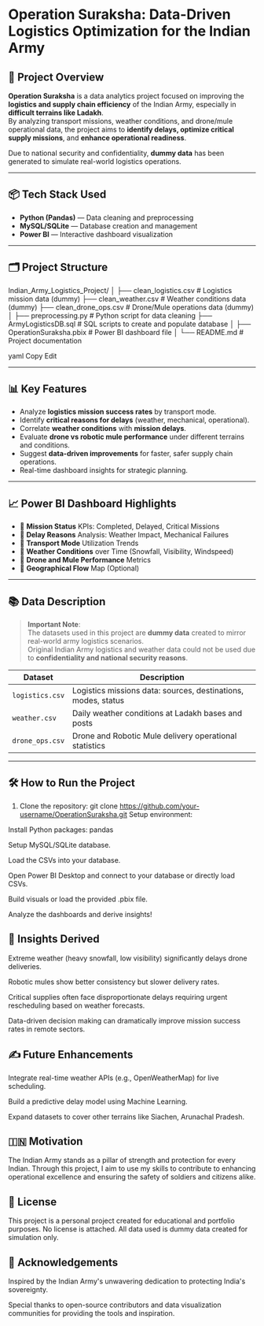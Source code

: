 # Operation Suraksha: Data-Driven Logistics Optimization for the Indian Army

## 🚀 Project Overview
**Operation Suraksha** is a data analytics project focused on improving the **logistics and supply chain efficiency** of the Indian Army, especially in **difficult terrains like Ladakh**.  
By analyzing transport missions, weather conditions, and drone/mule operational data, the project aims to **identify delays, optimize critical supply missions**, and **enhance operational readiness**.

Due to national security and confidentiality, **dummy data** has been generated to simulate real-world logistics operations.

---

## 📦 Tech Stack Used
- **Python (Pandas)** — Data cleaning and preprocessing
- **MySQL/SQLite** — Database creation and management
- **Power BI** — Interactive dashboard visualization

---

## 🗂️ Project Structure
Indian_Army_Logistics_Project/ │ ├── clean_logistics.csv # Logistics mission data (dummy) ├── clean_weather.csv # Weather conditions data (dummy) ├── clean_drone_ops.csv # Drone/Mule operations data (dummy) │ ├── preprocessing.py # Python script for data cleaning ├── ArmyLogisticsDB.sql # SQL scripts to create and populate database │ ├── OperationSuraksha.pbix # Power BI dashboard file │ └── README.md # Project documentation

yaml
Copy
Edit

---

## 📊 Key Features
- Analyze **logistics mission success rates** by transport mode.
- Identify **critical reasons for delays** (weather, mechanical, operational).
- Correlate **weather conditions** with **mission delays**.
- Evaluate **drone vs robotic mule performance** under different terrains and conditions.
- Suggest **data-driven improvements** for faster, safer supply chain operations.
- Real-time dashboard insights for strategic planning.

---

## 📈 Power BI Dashboard Highlights
- 📌 **Mission Status** KPIs: Completed, Delayed, Critical Missions
- 📌 **Delay Reasons** Analysis: Weather Impact, Mechanical Failures
- 📌 **Transport Mode** Utilization Trends
- 📌 **Weather Conditions** over Time (Snowfall, Visibility, Windspeed)
- 📌 **Drone and Mule Performance** Metrics
- 📌 **Geographical Flow** Map (Optional)

---

## 📚 Data Description
> **Important Note**:  
The datasets used in this project are **dummy data** created to mirror real-world army logistics scenarios.  
Original Indian Army logistics and weather data could not be used due to **confidentiality and national security reasons**.

| Dataset | Description |
|---------|-------------|
| `logistics.csv` | Logistics missions data: sources, destinations, modes, status |
| `weather.csv` | Daily weather conditions at Ladakh bases and posts |
| `drone_ops.csv` | Drone and Robotic Mule delivery operational statistics |

---

## 🛠️ How to Run the Project
1. Clone the repository:
   git clone https://github.com/your-username/OperationSuraksha.git
Setup environment:

Install Python packages: pandas

Setup MySQL/SQLite database.

Load the CSVs into your database.

Open Power BI Desktop and connect to your database or directly load CSVs.

Build visuals or load the provided .pbix file.

Analyze the dashboards and derive insights!

## 🧠 Insights Derived
Extreme weather (heavy snowfall, low visibility) significantly delays drone deliveries.

Robotic mules show better consistency but slower delivery rates.

Critical supplies often face disproportionate delays requiring urgent rescheduling based on weather forecasts.

Data-driven decision making can dramatically improve mission success rates in remote sectors.

## ✍️ Future Enhancements
Integrate real-time weather APIs (e.g., OpenWeatherMap) for live scheduling.

Build a predictive delay model using Machine Learning.

Expand datasets to cover other terrains like Siachen, Arunachal Pradesh.

## 🇮🇳 Motivation
The Indian Army stands as a pillar of strength and protection for every Indian.
Through this project, I aim to use my skills to contribute to enhancing operational excellence and ensuring the safety of soldiers and citizens alike.

## 📜 License
This project is a personal project created for educational and portfolio purposes.
No license is attached. All data used is dummy data created for simulation only.

## 🙏 Acknowledgements
Inspired by the Indian Army's unwavering dedication to protecting India's sovereignty.

Special thanks to open-source contributors and data visualization communities for providing the tools and inspiration.

